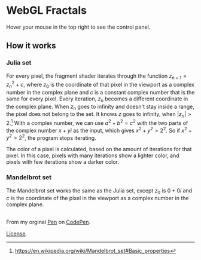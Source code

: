 # WebGL Fractals

Hover your mouse in the top right to see the control panel.

## How it works
### Julia set
For every pixel, the fragment shader iterates through the function $z_{n+1}=z_n^2+c$, where $z_0$ is the coordinate of that pixel in the viewport as a complex number in the complex plane and $c$ is a constant complex number that is the same for every pixel. Every iteration, $z_n$ becomes a different coordinate in the complex plane. When $z_n$ goes to infinity and doesn't stay inside a range, the pixel does not belong to the set. It knows $z$ goes to infinity, when $|z_n|\gt2$.[^1] With a complex number, we can use $a^2+b^2=c^2$ with the two parts of the complex number $x+yi$ as the input, which gives $x^2+y^2 \gt 2^2$. So if $x^2+y^2 \gt 2^2$, the program stops iterating.

The color of a pixel is calculated, based on the amount of iterations for that pixel. In this case, pixels with many iterations show a lighter color, and pixels with few iterations show a darker color.

### Mandelbrot set
The Mandelbrot set works the same as the Julia set, except $z_0$ is $0 + 0i$ and $c$ is the coordinate of the pixel in the viewport as a complex number in the complex plane.

##
From my orginal [Pen](https://codepen.io/Thijn09/pen/Jjzgmgp) on [CodePen](https://codepen.io).

[License](https://codepen.io/license/pen/Jjzgmgp).


[^1]: https://en.wikipedia.org/wiki/Mandelbrot_set#Basic_properties
